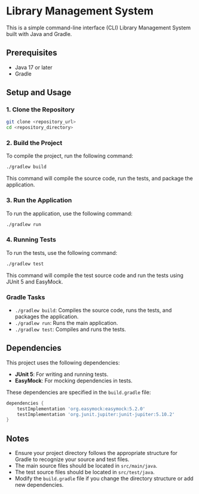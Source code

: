 # Library Management System

This is a simple command-line interface (CLI) Library Management System built with Java and Gradle.

## Prerequisites

- Java 17 or later
- Gradle

## Setup and Usage

### 1. Clone the Repository

```sh
git clone <repository_url>
cd <repository_directory>
```


### 2. Build the Project

To compile the project, run the following command:

```sh
./gradlew build
```

This command will compile the source code, run the tests, and package the application.

### 3. Run the Application

To run the application, use the following command:

```sh
./gradlew run
```

### 4. Running Tests

To run the tests, use the following command:

```sh
./gradlew test
```

This command will compile the test source code and run the tests using JUnit 5 and EasyMock.

### Gradle Tasks

- `./gradlew build`: Compiles the source code, runs the tests, and packages the application.
- `./gradlew run`: Runs the main application.
- `./gradlew test`: Compiles and runs the tests.

## Dependencies

This project uses the following dependencies:

- **JUnit 5**: For writing and running tests.
- **EasyMock**: For mocking dependencies in tests.

These dependencies are specified in the `build.gradle` file:

```gradle
dependencies {
    testImplementation 'org.easymock:easymock:5.2.0'
    testImplementation 'org.junit.jupiter:junit-jupiter:5.10.2'
}
```

## Notes

- Ensure your project directory follows the appropriate structure for Gradle to recognize your source and test files.
- The main source files should be located in `src/main/java`.
- The test source files should be located in `src/test/java`.
- Modify the `build.gradle` file if you change the directory structure or add new dependencies.
